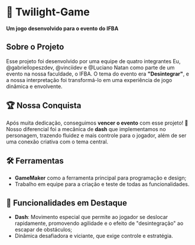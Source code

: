 <h1>🌌 Twilight-Game</h1>
<p><strong>Um jogo desenvolvido para o evento do IFBA</strong></p>

<h2>Sobre o Projeto</h2>
<p>Esse projeto foi desenvolvido por uma equipe de quatro integrantes Eu, @gabriellopeszdev, @vinciidev e @Luciano Natan como parte de um evento na nossa faculdade, o IFBA.
O tema do evento era <strong>"Desintegrar"</strong>, e a nossa interpretação foi transformá-lo em uma experiência de jogo dinâmica e envolvente.</p>

<h2>🏆 Nossa Conquista</h2>
<p>
Após muita dedicação, conseguimos <strong>vencer o evento</strong> com esse projeto! 🎉 Nosso diferencial foi a mecânica de
<strong>dash</strong> que implementamos no personagem, trazendo fluidez e mais controle para o jogador, além de ser uma conexão criativa com o tema central.</p>

<h2>🛠️ Ferramentas</h2>
<ul>
<li><strong>GameMaker</strong> como a ferramenta principal para programação e design;</li>
<li>Trabalho em equipe para a criação e teste de todas as funcionalidades.</li>
  </ul>

<h2>🎯 Funcionalidades em Destaque</h2>
  <ul>
<li><strong>Dash</strong>: Movimento especial que permite ao jogador se deslocar rapidamente, promovendo agilidade e o efeito de "desintegração" ao escapar de obstáculos;</li>
<li>Dinâmica desafiadora e viciante, que exige controle e estratégia.</li>
  </ul>
